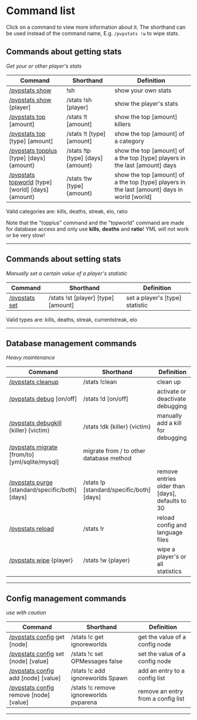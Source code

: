 # Command list

Click on a command to view more information about it. The shorthand can be used instead of the command name, E.g. `/pvpstats !w` to wipe stats.

## Commands about getting stats
_Get your or other player's stats_

Command | Shorthand | Definition
------------- | ------------- | -------------
[/pvpstats show](commands/show.md) | !sh | show your own stats
[/pvpstats show](commands/show.md) [player] | /stats !sh [player] | show the player's stats
[/pvpstats top](commands/top.md) [amount] | /stats !t [amount] | show the top [amount] killers
[/pvpstats top](commands/top.md) [type] [amount] | /stats !t [type] [amount] | show the top [amount] of a category
[/pvpstats topplus](commands/topplus.md) [type] [days] {amount} | /stats !tp [type] [days] {amount} | show the top [amount] of a the top [type] players in the last [amount] days
[/pvpstats topworld](commands/topworld.md) [type] [world] [days] {amount} | /stats !tw [type] {amount} | show the top [amount] of a the top  [type] players in the last [amount] days in world [world]

Valid categories are: kills, deaths, streak, elo, ratio

Note that the "topplus" command and the "topworld" command are made for database access and only use **kills**, **deaths** and **ratio**! YML will not work or be very slow!

***

## Commands about setting stats
_Manually set a certain value of a player's statistic_

Command | Shorthand | Definition
------------- | ------------- | -------------
[/pvpstats set](commands/set.md) | /stats !st [player] [type] [amount] | set a player's [type] statistic

Valid types are: kills, deaths, streak, currentstreak, elo

***

## Database management commands
_Heavy maintenance_

Command | Shorthand | Definition
------------- | ------------- | -------------
[/pvpstats cleanup](commands/cleanup.md) | /stats !clean | clean up
[/pvpstats debug](commands/debug.md) [on/off] | /stats !d [on/off] | activate or deactivate debugging
[/pvpstats debugkill](commands/debugkill.md) {killer} {victim} | /stats !dk {killer} {victim} | manually add a kill for debugging
[/pvpstats migrate](commands/migrate.md) [from/to] [yml/sqlite/mysql] | migrate from / to other database method
[/pvpstats purge](commands/purge.md) [standard/specific/both] [days] | /stats !p [standard/specific/both] [days] | remove entries older than [days], defaults to 30
[/pvpstats reload](commands/reload.md) | /stats !r | reload config and language files
[/pvpstats wipe](commands/wipe.md) {player} | /stats !w {player} | wipe a player's or all statistics

***

## Config management commands
_use with caution_

Command | Shorthand | Definition
------------- | ------------- | -------------
[/pvpstats config](commands/config.md) get [node] | /stats !c get ignoreworlds | get the value of a config node
[/pvpstats config](commands/config.md) set [node] [value] | /stats !c set OPMessages false | set the value of a config node
[/pvpstats config](commands/config.md) add [node] [value] | /stats !c add ignoreworlds Spawn | add an entry to a config list
[/pvpstats config](commands/config.md) remove [node] [value] | /stats !c remove ignoreworlds pvparena | remove an entry from a config list

***